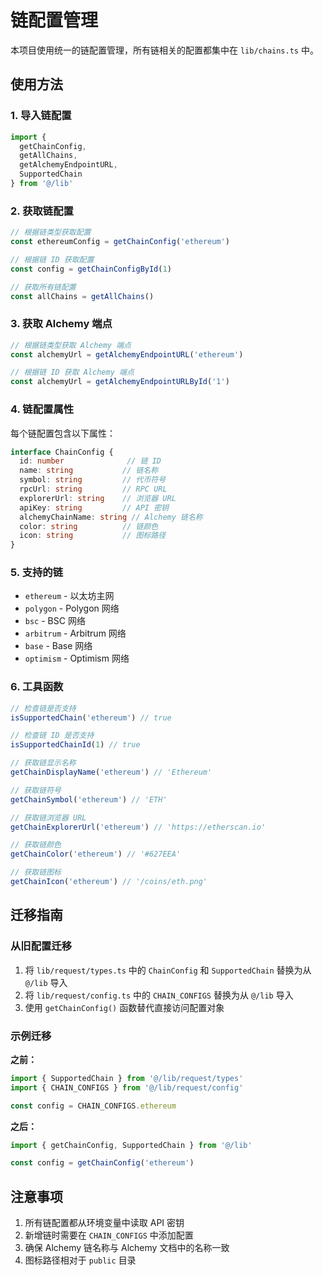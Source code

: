 # 链配置管理

本项目使用统一的链配置管理，所有链相关的配置都集中在 `lib/chains.ts` 中。

## 使用方法

### 1. 导入链配置

```typescript
import { 
  getChainConfig, 
  getAllChains, 
  getAlchemyEndpointURL,
  SupportedChain 
} from '@/lib'
```

### 2. 获取链配置

```typescript
// 根据链类型获取配置
const ethereumConfig = getChainConfig('ethereum')

// 根据链 ID 获取配置
const config = getChainConfigById(1)

// 获取所有链配置
const allChains = getAllChains()
```

### 3. 获取 Alchemy 端点

```typescript
// 根据链类型获取 Alchemy 端点
const alchemyUrl = getAlchemyEndpointURL('ethereum')

// 根据链 ID 获取 Alchemy 端点
const alchemyUrl = getAlchemyEndpointURLById('1')
```

### 4. 链配置属性

每个链配置包含以下属性：

```typescript
interface ChainConfig {
  id: number              // 链 ID
  name: string           // 链名称
  symbol: string         // 代币符号
  rpcUrl: string         // RPC URL
  explorerUrl: string    // 浏览器 URL
  apiKey: string         // API 密钥
  alchemyChainName: string // Alchemy 链名称
  color: string          // 链颜色
  icon: string           // 图标路径
}
```

### 5. 支持的链

- `ethereum` - 以太坊主网
- `polygon` - Polygon 网络
- `bsc` - BSC 网络
- `arbitrum` - Arbitrum 网络
- `base` - Base 网络
- `optimism` - Optimism 网络

### 6. 工具函数

```typescript
// 检查链是否支持
isSupportedChain('ethereum') // true

// 检查链 ID 是否支持
isSupportedChainId(1) // true

// 获取链显示名称
getChainDisplayName('ethereum') // 'Ethereum'

// 获取链符号
getChainSymbol('ethereum') // 'ETH'

// 获取链浏览器 URL
getChainExplorerUrl('ethereum') // 'https://etherscan.io'

// 获取链颜色
getChainColor('ethereum') // '#627EEA'

// 获取链图标
getChainIcon('ethereum') // '/coins/eth.png'
```

## 迁移指南

### 从旧配置迁移

1. 将 `lib/request/types.ts` 中的 `ChainConfig` 和 `SupportedChain` 替换为从 `@/lib` 导入
2. 将 `lib/request/config.ts` 中的 `CHAIN_CONFIGS` 替换为从 `@/lib` 导入
3. 使用 `getChainConfig()` 函数替代直接访问配置对象

### 示例迁移

**之前：**
```typescript
import { SupportedChain } from '@/lib/request/types'
import { CHAIN_CONFIGS } from '@/lib/request/config'

const config = CHAIN_CONFIGS.ethereum
```

**之后：**
```typescript
import { getChainConfig, SupportedChain } from '@/lib'

const config = getChainConfig('ethereum')
```

## 注意事项

1. 所有链配置都从环境变量中读取 API 密钥
2. 新增链时需要在 `CHAIN_CONFIGS` 中添加配置
3. 确保 Alchemy 链名称与 Alchemy 文档中的名称一致
4. 图标路径相对于 `public` 目录
